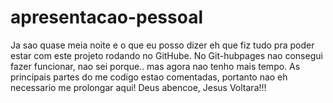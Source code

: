 # apresentacao-pessoal
Ja sao quase meia noite e o que eu posso dizer eh que fiz tudo pra 
poder estar com este projeto rodando no GitHube.
No Git-hubpages nao consegui fazer funcionar, nao sei porque.. mas agora
nao tenho mais tempo.
As principais partes do me codigo estao comentadas, portanto
nao eh necessario me prolongar aqui!
Deus abencoe, Jesus Voltara!!!
